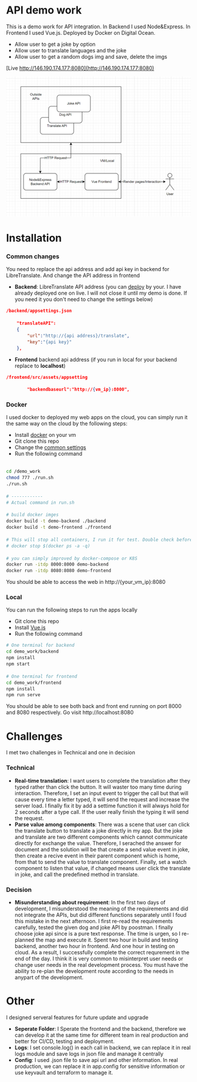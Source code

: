 # API demo work
This is a demo work for API integration. In Backend I used Node&Express. In Frontend I used Vue.js. Deployed by Docker on Digital Ocean.

* Allow user to get a joke by option
* Allow user to translate languages and the joke
* Allow user to get a random dogs img and save, delete the imgs

[Live http://146.190.174.177:8080](http://146.190.174.177:8080)

![image](./structure.png)

# Installation
### Common changes <a id="common-changes"></a>
You need to replace the api address and add api key in backend for LibreTranslate.
And change the API address in frontend

* **Backend**: LibreTranslate API address (you can [deploy](https://github.com/LibreTranslate/LibreTranslate/tree/main#install-and-run) by your. I have already deployed one on live. I will not close it until my demo is done. If you need it you don't need to change the settings below)
```json
/backend/appsettings.json

    "translateAPI":
    {
        "url":"http://{api address}/translate",
        "key":"{api key}"        
    },
```
* **Frontend** backend api address (if you run in local for your backend  replace to **localhost**)
```json
/frontend/src/assets/appsetting

        "backendbaseurl":"http://{vm_ip}:8000",
```
### Docker
I used docker to deployed my web apps on the cloud, you can simply run it the same way on the cloud by the following steps:
* Install [docker](https://www.digitalocean.com/community/tutorials/how-to-install-and-use-docker-on-ubuntu-20-04) on your vm
* Git clone this repo
* Change the [common settings](#common-changes)
* Run the following command
```bash

cd /demo_work
chmod 777 ./run.sh
./run.sh

# ------------
# Actual command in run.sh

# build docker imges
docker build -t demo-backend ./backend
docker build -t demo-frontend ./frontend

# This will stop all containers, I run it for test. Double check before you run this command
# docker stop $(docker ps -a -q)

# you can simply improved by docker-compose or K8S
docker run -itdp 8000:8000 demo-backend
docker run -itdp 8080:8080 demo-frontend
```
You should be able to access the web in http://{your_vm_ip}:8080

### Local
You can run the following steps to run the apps locally
* Git clone this repo
* Install [Vue.js](https://learn.microsoft.com/en-us/windows/dev-environment/javascript/vue-on-windows)
* Run the following command
```bash
# One terminal for backend
cd demo_work/backend
npm install
npm start

# One terminal for frontend
cd demo_work/frontend
npm install
npm run serve
```
You should be able to see both back and front end running on port 8000 and 8080 respectively. Go visit http://localhost:8080 

# Challenges
I met two challenges in Technical and one in decision

### Technical
* **Real-time translation**: I want users to complete the translation after they typed rather than click the button. It will waster too many time during interaction. Therefore, I set an input event to trigger the call but that will cause every time a letter typed, it will send the request and increase the server load. I finally fix it by add a settime function it will always hold for 2 seconds after a type call. If the user really finish the typing it will send the request.
* **Parse value among components**: There was a scene that user can click the translate button to translate a joke directly in my app. But the joke and translate are two different components which cannot communicate directly for exchange the value. Therefore, I serached the answer for document and the solution will be that create a send value event in joke, then create a recive event in their parent component which is home, from that to send the value to translate component. Finally, set a watch component to listen that value, if changed means user click the translate in joke, and call the predefined method in translate.

### Decision
* **Misunderstanding about requirement**: In the first two days of development, I misunderstood the meaning of the requirements and did not integrate the APIs, but did different functions separately until I foud this mistake in the next afternoon. I first re-read the requirements carefully, tested the given dog and joke API by poostman. I finally choose joke api since is a pure text response. The time is urgen, so I re-planned the map and execute it. Spent two hour in build and testing backend, another two hour in frontend. And one hour in testing on cloud. As a result, I successfully complete the correct requrement in the end of the day. I think it is very common to misinterpret user needs or change user needs in the real development process. You must have the ability to re-plan the development route according to the needs in anypart of the development.

# Other

I designed serveral features for future update and upgrade

* **Seperate Folder**: I Sperate the frontend and the backend, therefore we can develop it at the same time for different team in real production and better for CI/CD, testing and deployment.
* **Logs**: I set console.log() in each call in backend, we can replace it in real logs module and save logs in json file and manage it centrally
* **Config**: I used .json file to save api url and other information. In real production, we can replace it in app.config for sensitive information or use keyvault and terraform to manage it. 